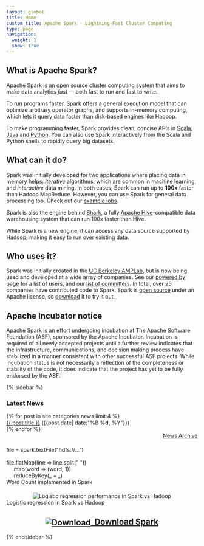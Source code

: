 ```yaml
---
layout: global
title: Home
custom_title: Apache Spark - Lightning-Fast Cluster Computing
type: page
navigation:
  weight: 1
  show: true
---
```

## What is Apache Spark?

Apache Spark is an open source cluster computing system that aims to make data analytics <em>fast</em> — both fast to run and fast to write.

To run programs faster, Spark offers a general execution model that can optimize arbitrary operator graphs, and supports in-memory computing, which lets it query data faster than disk-based engines like Hadoop.

To make programming faster, Spark provides clean, concise APIs in
<a href="http://www.scala-lang.org" onclick="javascript:_gaq.push(['_trackEvent','outbound-article','http://www.scala-lang.org']);">Scala</a>,
<a href="{{site.url}}docs/latest/quick-start.html#a-standalone-job-in-java">Java</a> and
<a href="{{site.url}}docs/latest/quick-start.html#a-standalone-job-in-python" >Python</a>.
You can also use Spark interactively from the Scala and Python shells to rapidly query big datasets.

## What can it do?

Spark was initially developed for two  applications where placing data in memory helps: <em>iterative</em> algorithms, which are common in machine learning, and <em>interactive</em> data mining. In both cases, Spark can run up to <b>100x</b> faster than Hadoop MapReduce. However, you can use Spark for general data processing too. Check out our <a href="{{site.url}}examples.html" >example jobs</a>.

Spark is also the engine behind <a href="http://shark.cs.berkeley.edu" onclick="javascript:_gaq.push(['_trackEvent','outbound-article','http://shark.cs.berkeley.edu']);">Shark</a>, a fully <a href="http://hive.apache.org" onclick="javascript:_gaq.push(['_trackEvent','outbound-article','http://hive.apache.org']);">Apache Hive</a>-compatible data warehousing system that can run 100x faster than Hive.

While Spark is a new engine, it can access any data source supported by Hadoop, making it easy to run over existing data.

## Who uses it?
Spark was initially created in the <a href="https://amplab.cs.berkeley.edu" onclick="javascript:_gaq.push(['_trackEvent','outbound-article','http://amplab.cs.berkeley.edu']);">UC Berkeley AMPLab</a>, but is now being used and developed at a wide array of companies.
See our <a href="https://cwiki.apache.org/confluence/display/SPARK/Powered+By+Spark">powered by page</a> for a list of users,
and our <a href="https://cwiki.apache.org/confluence/display/SPARK/Committers">list of committers</a>.
In total, over 25 companies have contributed code to Spark.
Spark is <a href="https://github.com/apache/incubator-spark" onclick="javascript:_gaq.push(['_trackEvent','outbound-article','http://github.com']);">open source</a> under an Apache license, so <a href="{{site.url}}downloads.html" >download</a> it to try it out.

## Apache Incubator notice
Apache Spark is an effort undergoing incubation at The Apache Software Foundation (ASF), sponsored by the Apache Incubator. Incubation is required of all newly accepted projects until a further review indicates that the infrastructure, communications, and decision making process have stabilized in a manner consistent with other successful ASF projects. While incubation status is not necessarily a reflection of the completeness or stability of the code, it does indicate that the project has yet to be fully endorsed by the ASF.

{% sidebar %}
  <h3 class="widget-title">Latest News</h3>
  <div class="latestnewswidget">
    {% for post in site.categories.news limit:4 %}
      <div><a href="{{ post.url }}">{{ post.title }}</a> <span class="post-info">({{post.date| date:"%B %d, %Y"}})</span></div>
    {% endfor %}
  </div>

  <div style="text-align:right"><a href="{{site.url}}news/index.html">News Archive</a></div>

  <!-- Not porting the following to Pygments since it becomes a lot less colorful -->

  <div class="code" style="margin-top: 20px;">
    file = spark.textFile(<span class="string">"hdfs://..."</span>)<br>
    &nbsp;<br>
    file.<span class="sparkop">flatMap</span>(<span class="closure">line =&gt; line.split(" ")</span>)<br>
    &nbsp;&nbsp;&nbsp;&nbsp;.<span class="sparkop">map</span>(<span class="closure">word =&gt; (word, 1)</span>)<br>
    &nbsp;&nbsp;&nbsp;&nbsp;.<span class="sparkop">reduceByKey</span>(<span class="closure">_ + _</span>)
  </div>
  <div class="caption">Word Count implemented in Spark</div>

  <div align="center" style="margin-top: 20px;">
    <img src="{{site.url}}images/spark-lr.png" alt="Logistic regression performance in Spark vs Hadoop">
  </div>
  <div class="caption">Logistic regression in Spark vs Hadoop</div>
  <h2 style="text-align:center"><a href="{{site.url}}downloads"><img src="{{site.url}}images/download.png" alt="Download" style="vertical-align: middle">&nbsp;&nbsp;Download Spark</a></h2>
{% endsidebar %}

